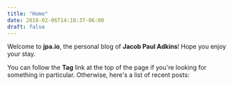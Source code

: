```yaml
---
title: "Home"
date: 2018-02-06T14:18:37-06:00
draft: false
---
```


Welcome to **jpa.io**, the personal blog of **Jacob Paul Adkins**! Hope you enjoy your stay.

You can follow the **Tag** link at the top of the page if you're looking for something in particular. Otherwise, here's a list of recent posts:

<br/>
